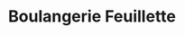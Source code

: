 ---
title: "Boulangerie Feuillette"
url: /brive-la-gaillarde/boulangerie-feuillette/
shop: boulangerie
---